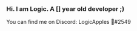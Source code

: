 ### Hi. I am Logic. A [] year old developer ;) 
You can find me on Discord: LogicApples 🎄#2549

<!--
**LogicApples/LogicApples** is a ✨ _special_ ✨ repository because its `README.md` (this file) appears on your GitHub profile.

Here are some ideas to get you started:

- 🔭 I’m currently working on Spot
- 🌱 I’m currently learning Javascript and Python
- 👯 I’m looking to collaborate on ...
- 🤔 I’m looking for help with ...
- 💬 Ask me about ...
- 📫 How to reach me: Discord
- 😄 Pronouns: ...
- ⚡ Fun fact: ...
-->

